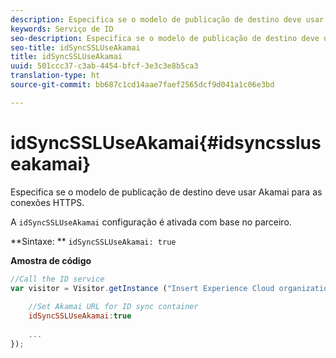 ```yaml
---
description: Especifica se o modelo de publicação de destino deve usar Akamai para as conexões HTTPS.
keywords: Serviço de ID
seo-description: Especifica se o modelo de publicação de destino deve usar Akamai para as conexões HTTPS.
seo-title: idSyncSSLUseAkamai
title: idSyncSSLUseAkamai
uuid: 501ccc37-c3ab-4454-bfcf-3e3c3e8b5ca3
translation-type: ht
source-git-commit: bb687c1cd14aae7faef2565dcf9d041a1c06e3bd

---
```



# idSyncSSLUseAkamai{#idsyncssluseakamai}

Especifica se o modelo de publicação de destino deve usar Akamai para as conexões HTTPS.

A `idSyncSSLUseAkamai` configuração é ativada com base no parceiro.

**Sintaxe: ** `idSyncSSLUseAkamai: true`

**Amostra de código**

```js
//Call the ID service 
var visitor = Visitor.getInstance ("Insert Experience Cloud organization ID here",{ 
 
    //Set Akamai URL for ID sync container 
    idSyncSSLUseAkamai:true 
 
    ... 
});
```

